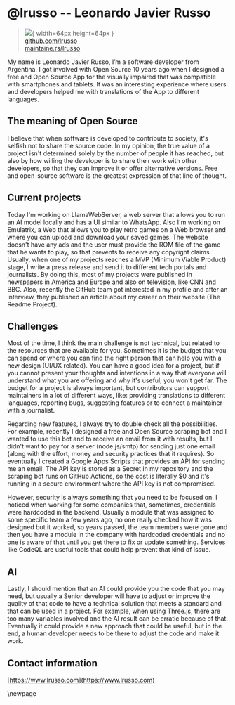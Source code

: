 # @lrusso -- Leonardo Javier Russo

> ![](https://github.com/lrusso.png){ width=64px height=64px }  
> [github.com/lrusso](https://github.com/lrusso)  
> [maintaine.rs/lrusso](https://maintaine.rs/lrusso)

My name is Leonardo Javier Russo, I’m a software developer from Argentina. I got involved with Open Source 10 years ago when I designed a free and Open Source App for the visually impaired that was compatible with smartphones and tablets. It was an interesting experience where users and developers helped me with translations of the App to different languages.

## The meaning of Open Source

I believe that when software is developed to contribute to society, it's selfish not to share the source code. In my opinion, the true value of a project isn't determined solely by the number of people it has reached, but also by how willing the developer is to share their work with other developers, so that they can improve it or offer alternative versions. Free and open-source software is the greatest expression of that line of thought.

## Current projects

Today I'm working on LlamaWebServer, a web server that allows you to run an AI model locally and has a UI similar to WhatsApp. Also I'm working on Emulatrix, a Web that allows you to play retro games on a Web browser and where you can upload and download your saved games. The website doesn't have any ads and the user must provide the ROM file of the game that he wants to play, so that prevents to receive any copyright claims. Usually, when one of my projects reaches a MVP (Minimum Viable Product) stage, I write a press release and send it to different tech portals and journalists. By doing this, most of my projects were published in newspapers in America and Europe and also on television, like CNN and BBC. Also, recently the GitHub team got interested in my profile and after an interview, they published an article about my career on their website (The Readme Project).

## Challenges

Most of the time, I think the main challenge is not technical, but related to the resources that are available for you. Sometimes it is the budget that you can spend or where you can find the right person that can help you with a new design (UI/UX related). You can have a good idea for a project, but if you cannot present your thoughts and intentions in a way that everyone will understand what you are offering and why it's useful, you won't get far. The budget for a project is always important, but contributors can support maintainers in a lot of different ways, like: providing translations to different languages, reporting bugs, suggesting features or to connect a maintainer with a journalist.

Regarding new features, I always try to double check all the possibilities. For example, recently I designed a free and Open Source scraping bot and I wanted to use this bot and to receive an email from it with results, but I didn't want to pay for a server (node.js/smtp) for sending just one email (along with the effort, money and security practices that it requires). So eventually I created a Google Apps Scripts that provides an API for sending me an email. The API key is stored as a Secret in my repository and the scraping bot runs on GitHub Actions, so the cost is literally $0 and it's running in a secure environment where the API key is not compromised.

However, security is always something that you need to be focused on. I noticed when working for some companies that, sometimes, credentials were hardcoded in the backend. Usually a module that was assigned to some specific team a few years ago, no one really checked how it was designed but it worked, so years passed, the team members were gone and then you have a module in the company with hardcoded credentials and no one is aware of that until you get there to fix or update something. Services like CodeQL are useful tools that could help prevent that kind of issue.

## AI

Lastly, I should mention that an AI could provide you the code that you may need, but usually a Senior developer will have to adjust or improve the quality of that code to have a technical solution that meets a standard and that can be used in a project. For example, when using Three.js, there are too many variables involved and the AI result can be erratic because of that. Eventually it could provide a new approach that could be useful, but in the end, a human developer needs to be there to adjust the code and make it work.

## Contact information

[https://www.lrusso.com](https://www.lrusso.com)

\newpage
